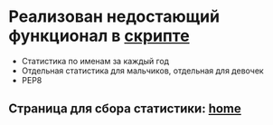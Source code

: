 # Реализован недостающий функционал в [скрипте](homestat_stripped.py)

* Статистика по именам за каждый год  
* Отдельная статистика для мальчиков, отдельная для девочек  
* PEP8

## Страница для сбора статистики: [home](home.html)